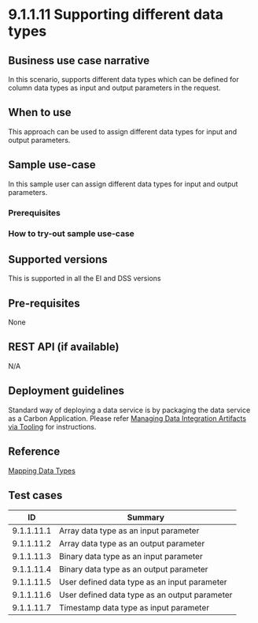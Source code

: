 # 9.1.1.11 Supporting different data types

## Business use case narrative

In this scenario, supports different data types which can be defined for column data types as input and output 
parameters in the request.

## When to use
This approach can be used to assign different data types for input and output parameters.

## Sample use-case
In this sample user can assign different data types for input and output parameters.

### Prerequisites

### How to try-out sample use-case

## Supported versions
This is supported in all the EI and DSS versions

## Pre-requisites
None

## REST API (if available)
N/A

## Deployment guidelines
Standard way of deploying a data service is by packaging the data service as a Carbon Application. Please refer 
[Managing Data Integration Artifacts via Tooling](https://docs.wso2.com/display/EI640/Managing+Data+Integration+Artifacts+via+Tooling) for instructions.

## Reference
[Mapping Data Types](https://docs.wso2.com/display/EI640/Mapping+Data+Types)

## Test cases

|      ID       | Summary |
| ------------- | ------------- |
| 9.1.1.11.1     | Array data type as an input parameter |
| 9.1.1.11.2     | Array data type as an output parameter |
| 9.1.1.11.3     | Binary data type as an input parameter |
| 9.1.1.11.4     | Binary data type as an output parameter|
| 9.1.1.11.5     | User defined data type as an input parameter |
| 9.1.1.11.6     | User defined data type as an output parameter |
| 9.1.1.11.7     | Timestamp data type as input parameter |